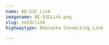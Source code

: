 ```yaml
---
name: NE-53C Link
imagename: NE-53CLink.png
slug: ne53clink
highwaytype: Nebraska Connecting Link

---
```


